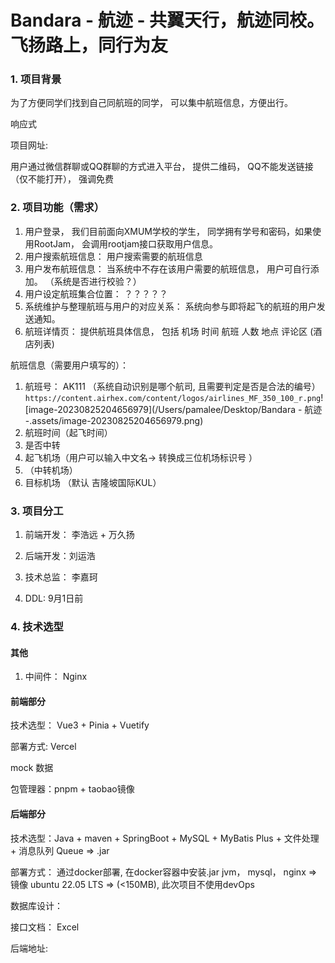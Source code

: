 # Bandara - 航迹 - 共翼天行，航迹同校。飞扬路上，同行为友



### 1. 项目背景

为了方便同学们找到自己同航班的同学， 可以集中航班信息，方便出行。	

 响应式

项目网址: 

用户通过微信群聊或QQ群聊的方式进入平台， 提供二维码， QQ不能发送链接（仅不能打开）， 强调免费

### 2. 项目功能（需求）

1. 用户登录， 我们目前面向XMUM学校的学生， 同学拥有学号和密码，如果使用RootJam， 会调用rootjam接口获取用户信息。
2. 用户搜索航班信息： 用户搜索需要的航班信息
3. 用户发布航班信息： 当系统中不存在该用户需要的航班信息， 用户可自行添加。 （系统是否进行校验？）
4. 用户设定航班集合位置： ？？？？？
5. 系统维护与整理航班与用户的对应关系： 系统向参与即将起飞的航班的用户发送通知。
6. 航班详情页： 提供航班具体信息， 包括 机场 时间 航班 人数 地点 评论区 (酒店列表)



航班信息（需要用户填写的）：

1. 航班号： AK111 （系统自动识别是哪个航司, 且需要判定是否是合法的编号）`https://content.airhex.com/content/logos/airlines_MF_350_100_r.png`![image-20230825204656979](/Users/pamalee/Desktop/Bandara - 航迹 -.assets/image-20230825204656979.png)
2. 航班时间（起飞时间）
3. 是否中转
4. 起飞机场（用户可以输入中文名-> 转换成三位机场标识号 ）
5. （中转机场）
6. 目标机场 （默认 吉隆坡国际KUL）



### 3. 项目分工

1. 前端开发： 李浩远 + 万久扬
2. 后端开发：刘运浩

3. 技术总监： 李嘉珂
4. DDL: 9月1日前



### 4. 技术选型

#### 其他

1. 中间件： Nginx

#### 前端部分

技术选型： Vue3 + Pinia + Vuetify

部署方式: Vercel

mock 数据

包管理器：pnpm + taobao镜像

####  后端部分

技术选型：Java + maven + SpringBoot + MySQL + MyBatis Plus + 文件处理 + 消息队列 Queue => .jar 

部署方式： 通过docker部署,  在docker容器中安装.jar jvm， mysql， nginx => 镜像 ubuntu 22.05 LTS => (<150MB), 此次项目不使用devOps

数据库设计：

接口文档： Excel

后端地址: 




